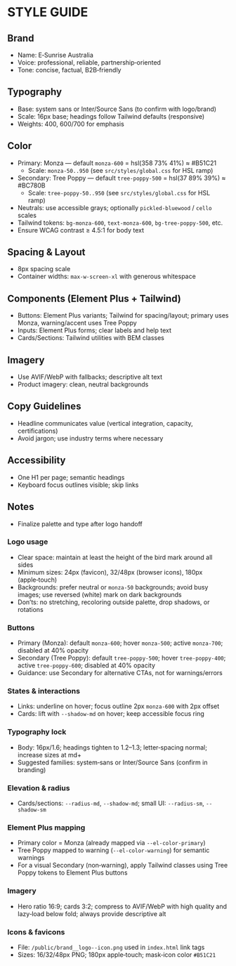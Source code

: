 # STYLE GUIDE

## Brand
- Name: E‑Sunrise Australia
- Voice: professional, reliable, partnership‑oriented
- Tone: concise, factual, B2B‑friendly

## Typography
- Base: system sans or Inter/Source Sans (to confirm with logo/brand)
- Scale: 16px base; headings follow Tailwind defaults (responsive)
- Weights: 400, 600/700 for emphasis

## Color
- Primary: Monza — default `monza-600` = hsl(358 73% 41%) ≈ #B51C21
  - Scale: `monza-50..950` (see `src/styles/global.css` for HSL ramp)
- Secondary: Tree Poppy — default `tree-poppy-500` = hsl(37 89% 39%) ≈ #BC780B
  - Scale: `tree-poppy-50..950` (see `src/styles/global.css` for HSL ramp)
- Neutrals: use accessible grays; optionally `pickled-bluewood` / `cello` scales
- Tailwind tokens: `bg-monza-600`, `text-monza-600`, `bg-tree-poppy-500`, etc.
- Ensure WCAG contrast ≥ 4.5:1 for body text

## Spacing & Layout
- 8px spacing scale
- Container widths: `max-w-screen-xl` with generous whitespace

## Components (Element Plus + Tailwind)
- Buttons: Element Plus variants; Tailwind for spacing/layout; primary uses Monza, warning/accent uses Tree Poppy
- Inputs: Element Plus forms; clear labels and help text
- Cards/Sections: Tailwind utilities with BEM classes

## Imagery
- Use AVIF/WebP with fallbacks; descriptive alt text
- Product imagery: clean, neutral backgrounds

## Copy Guidelines
- Headline communicates value (vertical integration, capacity, certifications)
- Avoid jargon; use industry terms where necessary

## Accessibility
- One H1 per page; semantic headings
- Keyboard focus outlines visible; skip links

## Notes
- Finalize palette and type after logo handoff

### Logo usage
- Clear space: maintain at least the height of the bird mark around all sides
- Minimum sizes: 24px (favicon), 32/48px (browser icons), 180px (apple‑touch)
- Backgrounds: prefer neutral or `monza-50` backgrounds; avoid busy images; use reversed (white) mark on dark backgrounds
- Don’ts: no stretching, recoloring outside palette, drop shadows, or rotations

### Buttons
- Primary (Monza): default `monza-600`; hover `monza-500`; active `monza-700`; disabled at 40% opacity
- Secondary (Tree Poppy): default `tree-poppy-500`; hover `tree-poppy-400`; active `tree-poppy-600`; disabled at 40% opacity
- Guidance: use Secondary for alternative CTAs, not for warnings/errors

### States & interactions
- Links: underline on hover; focus outline 2px `monza-600` with 2px offset
- Cards: lift with `--shadow-md` on hover; keep accessible focus ring

### Typography lock
- Body: 16px/1.6; headings tighten to 1.2–1.3; letter‑spacing normal; increase sizes at md+
- Suggested families: system‑sans or Inter/Source Sans (confirm in branding)

### Elevation & radius
- Cards/sections: `--radius-md`, `--shadow-md`; small UI: `--radius-sm`, `--shadow-sm`

### Element Plus mapping
- Primary color = Monza (already mapped via `--el-color-primary`)
- Tree Poppy mapped to warning (`--el-color-warning`) for semantic warnings
- For a visual Secondary (non‑warning), apply Tailwind classes using Tree Poppy tokens to Element Plus buttons

### Imagery
- Hero ratio 16:9; cards 3:2; compress to AVIF/WebP with high quality and lazy‑load below fold; always provide descriptive alt

### Icons & favicons
- File: `/public/brand__logo--icon.png` used in `index.html` link tags
- Sizes: 16/32/48px PNG; 180px apple‑touch; mask‑icon color `#B51C21`
